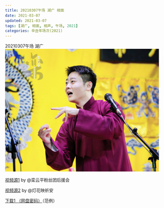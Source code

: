 ```yaml
---
title: 20210307午场 湖广 相面
date: 2021-03-07
updated: 2021-03-07
tags: [湖广, 相面, 相声, 午场, 2021] 
categories: 辛丑年场次(2021)
---
```

20210307午场 湖广
![相面1](https://raw.githubusercontent.com/rhenginium/image/main/img-1616471876059887534c229be9bf8ba7d5c699afe9c01.jpg)



[视频源1](https://video.weibo.com/show?fid=1034:4612158462558327) by @栾云平粉丝团后援会

[视频源2](https://video.weibo.com/show?fid=1034:4612155027423281)  by @灯花映祈安

[下载1 （网盘密码）]()（范例）

